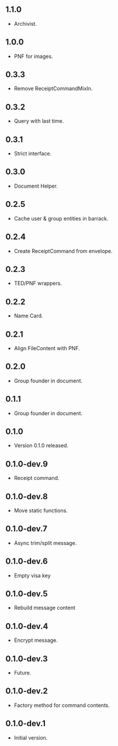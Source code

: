 ## 1.1.0

- Archivist.

## 1.0.0

- PNF for images.

## 0.3.3

- Remove ReceiptCommandMixIn.

## 0.3.2

- Query with last time.

## 0.3.1

- Strict interface.

## 0.3.0

- Document Helper.

## 0.2.5

- Cache user & group entities in barrack.

## 0.2.4

- Create ReceiptCommand from envelope.

## 0.2.3

- TED/PNF wrappers.

## 0.2.2

- Name Card.

## 0.2.1

- Align FileContent with PNF.

## 0.2.0

- Group founder in document.

## 0.1.1

- Group founder in document.

## 0.1.0

- Version 0.1.0 released.

## 0.1.0-dev.9

- Receipt command.

## 0.1.0-dev.8

- Move static functions.

## 0.1.0-dev.7

- Async trim/split message.

## 0.1.0-dev.6

- Empty visa key

## 0.1.0-dev.5

- Rebuild message content

## 0.1.0-dev.4

- Encrypt message.

## 0.1.0-dev.3

- Future.

## 0.1.0-dev.2

- Factory method for command contents.

## 0.1.0-dev.1

- Initial version.
